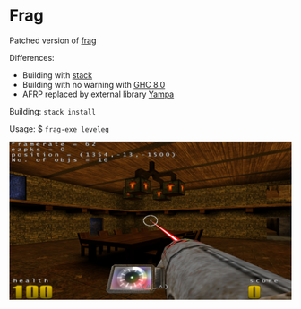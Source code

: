 # Frag

Patched version of [frag](https://wiki.haskell.org/Frag)

Differences:
* Building with [stack](http://haskellstack.org)
* Building with no warning with [GHC 8.0](https://www.haskell.org/ghc/)
* AFRP replaced by external library [Yampa](https://wiki.haskell.org/Yampa)

Building: `stack install`

Usage: $ `frag-exe leveleg`

![Haskell frag 3D-shooter screenshot](/Screenshot.png)
